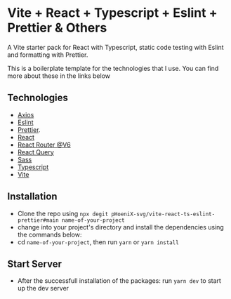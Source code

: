 # Vite + React + Typescript + Eslint + Prettier & Others

A Vite starter pack for React with Typescript, static code testing with Eslint and formatting with Prettier.

This is a boilerplate template for the technologies that I use. You can find more about these in the links below

## Technologies

- [Axios](https://axios-http.com/docs/intro)
- [Eslint](https://eslint.org/)
- [Prettier](https://prettier.io/).
- [React](https://reactjs.org/)
- [React Router @V6](https://reactrouter.com/docs/en/v6/getting-started)
- [React Query](https://react-query.tanstack.com/overview)
- [Sass](https://sass-lang.com/)
- [Typescript](https://www.typescriptlang.org/)
- [Vite](https://vitejs.dev/guide/)

## Installation

- Clone the repo using `npx degit pHoeniX-svg/vite-react-ts-eslint-prettier#main name-of-your-project`
- change into your project's directory and install the dependencies using the commands below:
- cd `name-of-your-project`, then run `yarn` or `yarn install`

## Start Server

- After the successfull installation of the packages: run `yarn dev` to start up the dev server
